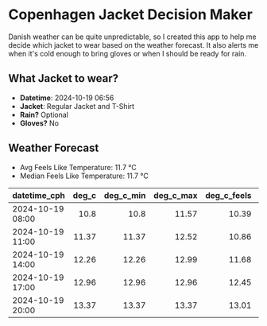
# Copenhagen Jacket Decision Maker

Danish weather can be quite unpredictable, so I created this app to help me decide which jacket to wear based on the weather forecast. 
It also alerts me when it's cold enough to bring gloves or when I should be ready for rain.

## What Jacket to wear?

- **Datetime**: 2024-10-19 06:56
- **Jacket**: Regular Jacket and T-Shirt
- **Rain?** Optional
- **Gloves?** No

## Weather Forecast
- Avg Feels Like Temperature: 11.7 °C
- Median Feels Like Temperature: 11.7 °C

| datetime_cph     |   deg_c |   deg_c_min |   deg_c_max |   deg_c_feels | weather   | wind   | rain   |
|:-----------------|--------:|------------:|------------:|--------------:|:----------|:-------|:-------|
| 2024-10-19 08:00 |   10.8  |       10.8  |       11.57 |         10.39 | Clouds    | Low    | None   |
| 2024-10-19 11:00 |   11.37 |       11.37 |       12.52 |         10.86 | Clouds    | Medium | None   |
| 2024-10-19 14:00 |   12.26 |       12.26 |       12.99 |         11.68 | Clouds    | Medium | None   |
| 2024-10-19 17:00 |   12.96 |       12.96 |       12.96 |         12.45 | Rain      | High   | Low    |
| 2024-10-19 20:00 |   13.37 |       13.37 |       13.37 |         13.01 | Clouds    | High   | None   |
        